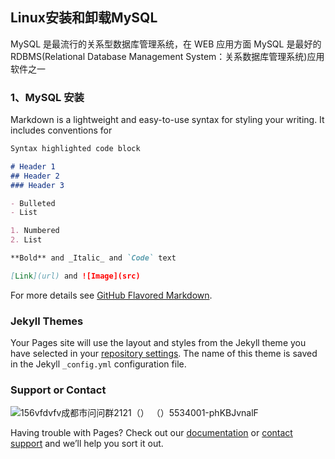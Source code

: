 ##  Linux安装和卸载MySQL

MySQL 是最流行的关系型数据库管理系统，在 WEB 应用方面 MySQL 是最好的 RDBMS(Relational Database Management System：关系数据库管理系统)应用软件之一

### 1、MySQL 安装
Markdown is a lightweight and easy-to-use syntax for styling your writing. It includes conventions for

```markdown
Syntax highlighted code block

# Header 1
## Header 2
### Header 3

- Bulleted
- List

1. Numbered
2. List

**Bold** and _Italic_ and `Code` text

[Link](url) and ![Image](src)
```

For more details see [GitHub Flavored Markdown](https://guides.github.com/features/mastering-markdown/).

### Jekyll Themes

Your Pages site will use the layout and styles from the Jekyll theme you have selected in your [repository settings](https://github.com/xuzihaode/xuzihaode.github.io/settings). The name of this theme is saved in the Jekyll `_config.yml` configuration file.

### Support or Contact
![156vfdvfv成都市问问群2121（） （）5534001-phKBJvnalF](https://user-images.githubusercontent.com/50472724/109769530-4b196b00-7c35-11eb-8999-2232acb66dc1.jpg)

Having trouble with Pages? Check out our [documentation](https://help.github.com/categories/github-pages-basics/) or [contact support](https://github.com/contact) and we’ll help you sort it out.
